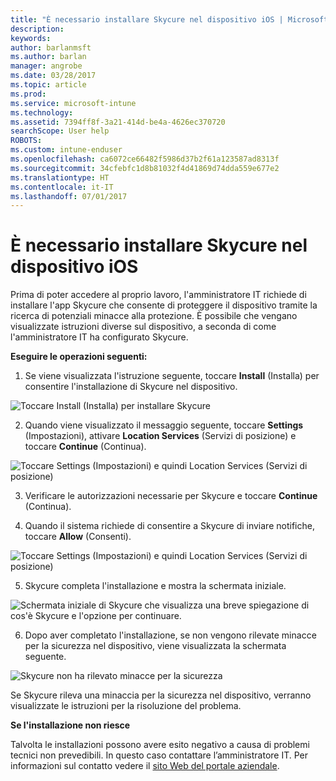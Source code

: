 ```yaml
---
title: "È necessario installare Skycure nel dispositivo iOS | Microsoft Docs"
description: 
keywords: 
author: barlanmsft
ms.author: barlan
manager: angrobe
ms.date: 03/28/2017
ms.topic: article
ms.prod: 
ms.service: microsoft-intune
ms.technology: 
ms.assetid: 7394ff8f-3a21-414d-be4a-4626ec370720
searchScope: User help
ROBOTS: 
ms.custom: intune-enduser
ms.openlocfilehash: ca6072ce66482f5986d37b2f61a123587ad8313f
ms.sourcegitcommit: 34cfebfc1d8b81032f4d41869d74dda559e677e2
ms.translationtype: HT
ms.contentlocale: it-IT
ms.lasthandoff: 07/01/2017
---
```

# <a name="you-need-to-install-skycure-on-your-ios-device"></a>È necessario installare Skycure nel dispositivo iOS

Prima di poter accedere al proprio lavoro, l'amministratore IT richiede di installare l'app Skycure che consente di proteggere il dispositivo tramite la ricerca di potenziali minacce alla protezione. È possibile che vengano visualizzate istruzioni diverse sul dispositivo, a seconda di come l'amministratore IT ha configurato Skycure.

**Eseguire le operazioni seguenti:**

1.  Se viene visualizzata l'istruzione seguente, toccare **Install** (Installa) per consentire l'installazione di Skycure nel dispositivo.

  ![Toccare Install (Installa) per installare Skycure](./media/ios-mtd-install-app-request.png)

2. Quando viene visualizzato il messaggio seguente, toccare **Settings** (Impostazioni), attivare **Location Services** (Servizi di posizione) e toccare **Continue** (Continua).

  ![Toccare Settings (Impostazioni) e quindi Location Services (Servizi di posizione)](./media/ios-skycure-allow-location-services.png)

3. Verificare le autorizzazioni necessarie per Skycure e toccare **Continue** (Continua).

4. Quando il sistema richiede di consentire a Skycure di inviare notifiche, toccare **Allow** (Consenti).

  ![Toccare Settings (Impostazioni) e quindi Location Services (Servizi di posizione)](./media/ios-skycure-allow-notifications.png)

5. Skycure completa l'installazione e mostra la schermata iniziale.

  ![Schermata iniziale di Skycure che visualizza una breve spiegazione di cos'è Skycure e l'opzione per continuare.](./media/ios-skycure-welcome-screen.png)

6. Dopo aver completato l'installazione, se non vengono rilevate minacce per la sicurezza nel dispositivo, viene visualizzata la schermata seguente.

  ![Skycure non ha rilevato minacce per la sicurezza](./media/ios-skycure-no-threats-found.png)

Se Skycure rileva una minaccia per la sicurezza nel dispositivo, verranno visualizzate le istruzioni per la risoluzione del problema.

**Se l'installazione non riesce**

Talvolta le installazioni possono avere esito negativo a causa di problemi tecnici non prevedibili. In questo caso contattare l’amministratore IT. Per informazioni sul contatto vedere il [sito Web del portale aziendale](http://portal.manage.microsoft.com).
